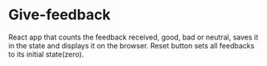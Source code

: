 # Give-feedback
React app that counts the feedback received, good, bad or neutral, saves it in the state and displays it on the browser. Reset button sets all feedbacks to its initial state(zero).
